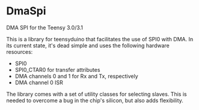 DmaSpi
======

DMA SPI for the Teensy 3.0/3.1

This is a library for teensyduino that facilitates the use of SPI0 with DMA. In its current state, it's dead simple and uses the following hardware resources:

- SPI0
- SPI0_CTAR0 for transfer attributes
- DMA channels 0 and 1 for Rx and Tx, respectively
- DMA channel 0 ISR

The library comes with a set of utility classes for selecting slaves. This is needed to overcome a bug in the chip's silicon, but also adds flexibility.
